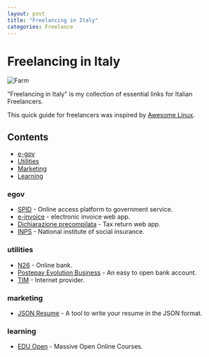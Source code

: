 ```yaml
---
layout: post
title: "Freelancing in Italy"
categories: Freelance
---
```



# Freelancing in Italy

![Farm](https://raw.githubusercontent.com/marcofromsicily/blog/master/images/farm.jpg)

"Freelancing in Italy" is my collection of essential links for Italian Freelancers.

This quick guide for freelancers was inspired by [Awesome Linux](https://github.com/madbob/awesome-linux-dev).

## Contents

* [e-gov](#egov)
* [Utilities](#utilities)
* [Marketing](#marketing)
* [Learning](#learning)

### egov

* [SPID](https://www.spid.gov.it/) - Online access platform to government service.
* [e-invoice](https://ivaservizi.agenziaentrate.gov.it/portale/) - electronic invoice web app.
* [Dichiarazione precompilata](https://infoprecompilata.agenziaentrate.gov.it/portale/) - Tax return web app.
* [INPS](https://www.inps.it/) - National institute of social insurance.

### utilities

* [N26](https://next.n26.com/it-it/?lang=it) - Online bank.
* [Postepay Evolution Business](https://postepay.poste.it/prodotti/postepay-evolution-business.html) - An easy to open bank account.
* [TIM](https://www.tim.it/) - Internet provider.

### marketing

* [JSON Resume](https://jsonresume.org/) - A tool to write your resume in the JSON format.

### learning

* [EDU Open](https://learn.eduopen.org/) - Massive Open Online Courses.
